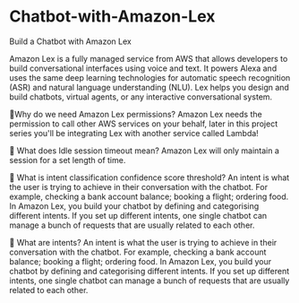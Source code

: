 # Chatbot-with-Amazon-Lex
Build a Chatbot with Amazon Lex

Amazon Lex is a fully managed service from AWS that allows developers to build conversational interfaces using voice and text. It powers Alexa and uses the same deep learning technologies for automatic speech recognition (ASR) and natural language understanding (NLU). Lex helps you design and build chatbots, virtual agents, or any interactive conversational system.

 🔐Why do we need Amazon Lex permissions?
       Amazon Lex needs the permission to call other AWS services on your behalf, later in this project series you'll be integrating Lex with another service called Lambda!

 🔐 What does Idle session timeout mean?
       Amazon Lex will only maintain a session for a set length of time.

 🔐 What is intent classification confidence score threshold?
        An intent is what the user is trying to achieve in their conversation with the chatbot. For example, checking a bank account balance; booking a flight; ordering food.
       In Amazon Lex, you build your chatbot by defining and categorising different intents. If you set up different intents, one single chatbot can manage a bunch of requests that are usually related to each other.

 
  🔐  What are intents?
      An intent is what the user is trying to achieve in their conversation with the chatbot. For example, checking a bank account balance; booking a flight; ordering food.
      In Amazon Lex, you build your chatbot by defining and categorising different intents. If you set up different intents, one single chatbot can manage a bunch of requests that are usually related to each other.
